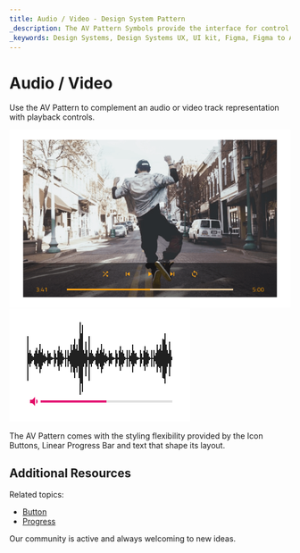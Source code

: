 ```yaml
---
title: Audio / Video - Design System Pattern
_description: The AV Pattern Symbols provide the interface for control over audio and video playback. 
_keywords: Design Systems, Design Systems UX, UI kit, Figma, Figma to Angular, Export code from Figma, Figma to HTML, Figma UI kits, Sketch, Ignite UI for Angular, Sketch to Angular, Angular, Angular Design System, Export code from Sketch, Design Kits for Angular, Sketch HTML, Sketch to HTML, Sketch UI kits
---
```


# Audio / Video

Use the AV Pattern to complement an audio or video track representation with playback controls.

<img class="responsive-img" src="../images/av_player_demo.png" srcset="../images/av_player_demo@2x.png 2x" />
<img class="responsive-img" src="../images/av_volume_demo.png" srcset="../images/av_volume_demo@2x.png 2x" />

The AV Pattern comes with the styling flexibility provided by the Icon Buttons, Linear Progress Bar and text that shape its layout.

## Additional Resources

Related topics:

- [Button](../components/button.md)
- [Progress](../components/progress.md)

Our community is active and always welcoming to new ideas.
